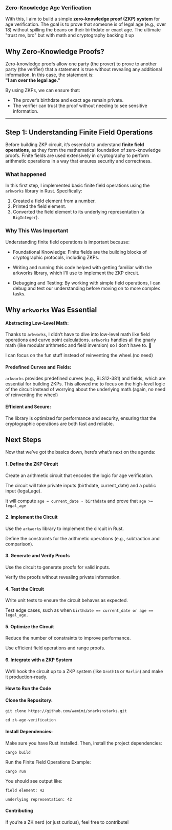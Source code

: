 ### Zero-Knowledge Age Verification

With this, I aim to build a simple **zero-knowledge proof (ZKP) system** for age verification. The goal is to prove that someone is of legal age (e.g., over 18) without spilling the beans on their birthdate or exact age. The ultimate "trust me, bro" but with math and cryptography backing it up

## Why Zero-Knowledge Proofs?

Zero-knowledge proofs allow one party (the prover) to prove to another party (the verifier) that a statement is true without revealing any additional information. In this case, the statement is:  
**"I am over the legal age."**

By using ZKPs, we can ensure that:
- The prover’s birthdate and exact age remain private.
- The verifier can trust the proof without needing to see sensitive information.

---

## Step 1: Understanding Finite Field Operations

Before building ZKP circuit, it’s essential to understand **finite field operations**, as they form the mathematical foundation of zero-knowledge proofs. Finite fields are used extensively in cryptography to perform arithmetic operations in a way that ensures security and correctness.

### What happened
In this first step, I implemented basic finite field operations using the `arkworks` library in Rust. Specifically:
1. Created a field element from a number.
2. Printed the field element.
3. Converted the field element to its underlying representation (a `BigInteger`).


### Why This Was Important
Understanding finite field operations is important because:

- Foundational Knowledge: Finite fields are the building blocks of cryptographic protocols, including ZKPs.

- Writing and running this code helped with getting familiar with the arkworks library, which I'll use to implement the ZKP circuit.

- Debugging and Testing: By working with simple field operations, I can debug and test our understanding before moving on to more complex tasks.

## Why `arkworks` Was Essential
#### Abstracting Low-Level Math:

Thanks to `arkworks`, I didn’t have to dive into low-level math like field operations and curve point calculations.
`arkworks` handles all the gnarly math (like modular arithmetic and field inversion) so I don’t have to. 🙌

I can focus on the fun stuff instead of reinventing the wheel.(no need)

#### Predefined Curves and Fields:

`arkworks` provides predefined curves (e.g., BLS12-381) and fields, which are essential for building ZKPs. This allowed me to focus on the high-level logic of the circuit instead of worrying about the underlying math.(again, no need of reinventing the wheel)

#### Efficient and Secure:

The library is optimized for performance and security, ensuring that the cryptographic operations are both fast and reliable.


## Next Steps
Now that we’ve got the basics down, here’s what’s next on the agenda:

#### 1. Define the ZKP Circuit
Create an arithmetic circuit that encodes the logic for age verification.

The circuit will take private inputs (birthdate, current_date) and a public input (legal_age).

It will compute `age = current_date - birthdate` and prove that `age >= legal_age`

#### 2. Implement the Circuit
Use the `arkworks` library to implement the circuit in Rust.

Define the constraints for the arithmetic operations (e.g., subtraction and comparison).

#### 3. Generate and Verify Proofs
Use the circuit to generate proofs for valid inputs.

Verify the proofs without revealing private information.

#### 4. Test the Circuit
Write unit tests to ensure the circuit behaves as expected.

Test edge cases, such as when `birthdate == current_date or age == legal_age.`

#### 5. Optimize the Circuit
Reduce the number of constraints to improve performance.

Use efficient field operations and range proofs.

#### 6. Integrate with a ZKP System
We’ll hook the circuit up to a ZKP system (like `Groth16` or `Marlin`) and make it production-ready. 

#### How to Run the Code
#### Clone the Repository:

`git clone https://github.com/wamimi/snarksnstarks.git`

`cd zk-age-verification`

#### Install Dependencies:
Make sure you have Rust installed. Then, install the project dependencies:

`cargo build`

Run the Finite Field Operations Example:


`cargo run`

You should see output like:

`field element: 42`

`underlying representation: 42`

#### Contributing
If you’re a ZK nerd (or just curious), feel free to contribute! 